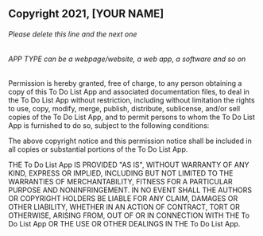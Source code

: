 ## Copyright 2021, [YOUR NAME]

###### Please delete this line and the next one
###### APP TYPE can be a webpage/website, a web app, a software and so on

Permission is hereby granted, free of charge, to any person obtaining a copy of this To Do List App and associated documentation files, to deal in the To Do List App without restriction, including without limitation the rights to use, copy, modify, merge, publish, distribute, sublicense, and/or sell copies of the To Do List App, and to permit persons to whom the To Do List App is furnished to do so, subject to the following conditions:

The above copyright notice and this permission notice shall be included in all copies or substantial portions of the To Do List App.

THE To Do List App IS PROVIDED "AS IS", WITHOUT WARRANTY OF ANY KIND, EXPRESS OR IMPLIED, INCLUDING BUT NOT LIMITED TO THE WARRANTIES OF MERCHANTABILITY, FITNESS FOR A PARTICULAR PURPOSE AND NONINFRINGEMENT. IN NO EVENT SHALL THE AUTHORS OR COPYRIGHT HOLDERS BE LIABLE FOR ANY CLAIM, DAMAGES OR OTHER LIABILITY, WHETHER IN AN ACTION OF CONTRACT, TORT OR OTHERWISE, ARISING FROM, OUT OF OR IN CONNECTION WITH THE To Do List App OR THE USE OR OTHER DEALINGS IN THE To Do List App.
